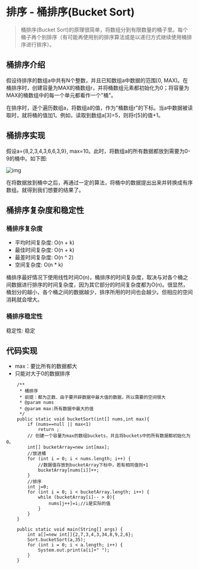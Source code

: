 # 排序 - 桶排序(Bucket Sort)

> 桶排序(Bucket Sort)的原理很简单，将数组分到有限数量的桶子里。每个桶子再个别排序（有可能再使用别的排序算法或是以递归方式继续使用桶排序进行排序）。

## 桶排序介绍

假设待排序的数组a中共有N个整数，并且已知数组a中数据的范围[0, MAX)。在桶排序时，创建容量为MAX的桶数组r，并将桶数组元素都初始化为0；将容量为MAX的桶数组中的每一个单元都看作一个"桶"。

在排序时，逐个遍历数组a，将数组a的值，作为"桶数组r"的下标。当a中数据被读取时，就将桶的值加1。例如，读取到数组a[3]=5，则将r[5]的值+1。

## 桶排序实现

假设a={8,2,3,4,3,6,6,3,9}, max=10。此时，将数组a的所有数据都放到需要为0-9的桶中。如下图:

![img](https://gitee.com/wcy_dch/images/raw/master/img/alg-sort-bucket-1.jpg)

在将数据放到桶中之后，再通过一定的算法，将桶中的数据提出出来并转换成有序数组。就得到我们想要的结果了。

## 桶排序复杂度和稳定性

### 桶排序复杂度

- 平均时间复杂度: O(n + k)
- 最佳时间复杂度: O(n + k)
- 最差时间复杂度: O(n ^ 2)
- 空间复杂度: O(n * k)

桶排序最好情况下使用线性时间O(n)，桶排序的时间复杂度，取决与对各个桶之间数据进行排序的时间复杂度，因为其它部分的时间复杂度都为O(n)。很显然，桶划分的越小，各个桶之间的数据越少，排序所用的时间也会越少。但相应的空间消耗就会增大。

### 桶排序稳定性

稳定性: 稳定

## 代码实现

- max：要比所有的数据都大
- 只能对大于0的数据排序

```
    /**
     * 桶排序
     * 前提：都为正数、由于要开辟数据中最大值的数据，所以需要的空间很大
     * @param nums
     * @param max:所有数据中最大的值
     */
    public static void bucketSort(int[] nums,int max){
        if (nums==null || max<1)
            return ;
        // 创建一个容量为max的数组buckets，并且将buckets中的所有数据都初始化为0。
        int[] bucketArray=new int[max];
        //放进桶
        for (int i = 0; i < nums.length; i++) {
            //数据值存放到bucketArray下标中，若有相同值则+1
            bucketArray[nums[i]]++;
        }
        //排序
        int j=0;
        for (int i = 0; i < bucketArray.length; i++) {
            while (bucketArray[i]-- > 0){
                nums[j++]=i;//i是实际的值
            }
        }
    }
    
    public static void main(String[] args) {
        int a[]=new int[]{2,7,3,4,3,34,8,9,2,6};
        Sort.bucketSort(a,35);
        for (int i = 0; i < a.length; i++) {
            System.out.print(a[i]+" ");
        }
    }
```











